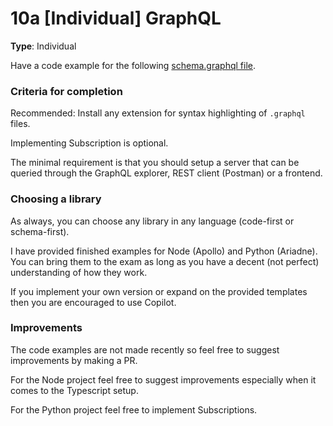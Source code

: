 # 10a [Individual] GraphQL

**Type**: Individual

Have a code example for the following [schema.graphql file](./schema.graphql).


### Criteria for completion

Recommended: Install any extension for syntax highlighting of `.graphql` files.

Implementing Subscription is optional.

The minimal requirement is that you should setup a server that can be queried through the GraphQL explorer, REST client (Postman) or a frontend. 


### Choosing a library

As always, you can choose any library in any language (code-first or schema-first). 

I have provided finished examples for Node (Apollo) and Python (Ariadne). You can bring them to the exam as long as you have a decent (not perfect) understanding of how they work.

If you implement your own version or expand on the provided templates then you are encouraged to use Copilot.

### Improvements

The code examples are not made recently so feel free to suggest improvements by making a PR.

For the Node project feel free to suggest improvements especially when it comes to the Typescript setup. 

For the Python project feel free to implement Subscriptions.
